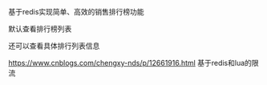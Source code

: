 基于redis实现简单、高效的销售排行榜功能

默认查看排行榜列表

还可以查看具体排行列表信息

https://www.cnblogs.com/chengxy-nds/p/12661916.html 基于redis和lua的限流
